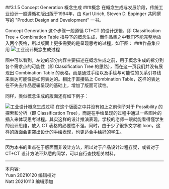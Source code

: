 ##3.1.5 Concept Generation 概念生成
###概念
在概念生成与发展阶段，传统工业设计一般遵循初版出版于1994年，由 Karl Ulrich, Steven D. Eppinger 共同撰写的 "Product Design and Development" 一书。


Concept Generation 这个步骤一般遵循 CT+CT 的设计逻辑，即 Classification Tree + Combination Table 指导下的概念生成，而作品集之中我们不能完整地放入两个表格，所以版面上更多需要的是呈现思考的过程，如下图：
###作品集应用
![工业设计概念生成过程](http://kitpic.makebi.net/2021/id_13.jpg)

图中可以看到，左边的部分内容主要描述在概念生成之前，用于概念生成的拆分到各个需求点的可能性（即 Classification Tree 的思路），而在这一页我们并没有展现出 Combination Table 的表格，而是通过手绘以及手绘与可能性的关系引导线来表达可能性是如何表达的。相比于直接贴上 Combination Table，这样的表达在不失去作品逻辑呈现的基础上，增加了版面可读性。

同样，类似概念生成的版面还有如下例子：

![工业设计概念生成过程](http://kitpic.makebi.net/2021/id_14.jpg)
在这个版面之中并没有如上之前例子对于 Possibility 的探索和分析（即 Classification Tree），而是在手绘呈现的过程中通过一些图片的插入来体现思考过程。其实这样的设计推演表现，学校的老师一眼就能看得懂学生的设计思维，放入 CT 表格的必要性不强。同时，由于少了很多文字和 Icon，这样的版面会更突出设计的手绘表现，也更适合手绘好的学生。

---

因为本书的重点在于版面而非设计方法，所以对于产品设计过程存疑，或者对于 CT+CT 设计方法不熟悉的同学，可以自行查找相关材料。

---
本内容:    
Yuan 20210120 编辑校对  
Natt 20210113 编辑添加
